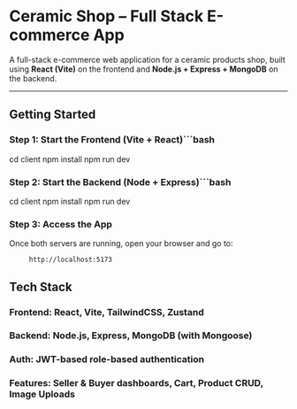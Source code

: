 # Ceramic Shop – Full Stack E-commerce App

A full-stack e-commerce web application for a ceramic products shop, built using **React (Vite)** on the frontend and **Node.js + Express + MongoDB** on the backend.

---

##  Getting Started

###  Step 1: Start the Frontend (Vite + React)```bash

cd client
npm install
npm run dev

### Step 2: Start the Backend (Node + Express)```bash

cd client
npm install
npm run dev

### Step 3: Access the App
Once both servers are running, open your browser and go to:

         http://localhost:5173



## Tech Stack

### Frontend: React, Vite, TailwindCSS, Zustand

### Backend: Node.js, Express, MongoDB (with Mongoose)

### Auth: JWT-based role-based authentication

### Features: Seller & Buyer dashboards, Cart, Product CRUD, Image Uploads
